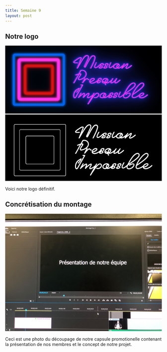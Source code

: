 ```yaml
---
title: Semaine 9
layout: post
---
```


## Notre logo
![logo](../medias/logo_regular.png)
![logo](../medias/logo_white_black.png)

Voici notre logo définitif.


## Concrétisation du montage

![montage](../medias/montage.jpg)

Ceci est une photo du découpage de notre capsule promotionelle contenant la présentation de nos membres et le concept de notre projet.






